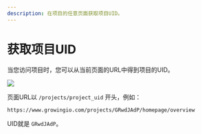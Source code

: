 ```yaml
---
description: 在项目的任意页面获取项目UID。
---
```


# 获取项目UID

当您访问项目时，您可以从当前页面的URL中得到项目的UID。

![](https://github.com/growingio/growingio-docs-v3/tree/d520f4a494f6c0635c83422f55c665597e79ee96/.gitbook/assets/image%20%2816%29.png)

页面URL以 `/projects/project_uid` 开头，例如：

`https://www.growingio.com/projects/GRwdJAdP/homepage/overview`

UID就是 `GRwdJAdP`。

